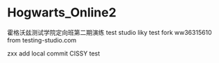 # Hogwarts_Online2

霍格沃兹测试学院定向班第二期演练
test studio
liky test fork
ww36315610
from testing-studio.com

zxx
add local commit
CISSY
test
